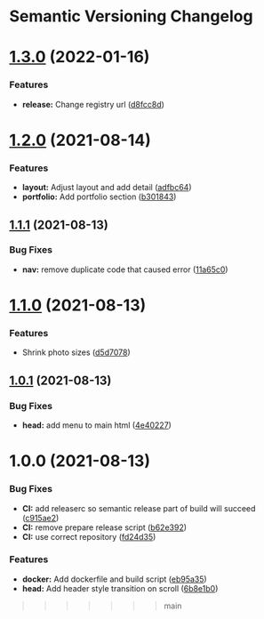 # Semantic Versioning Changelog

# [1.3.0](https://github.com/JayDamon/jaydamon/compare/v1.2.0...v1.3.0) (2022-01-16)


### Features

* **release:** Change registry url ([d8fcc8d](https://github.com/JayDamon/jaydamon/commit/d8fcc8d86cec8a5d4d69711e27fe43f1768aec4e))

# [1.2.0](https://github.com/JayDamon/jaydamon/compare/v1.1.1...v1.2.0) (2021-08-14)


### Features

* **layout:** Adjust layout and add detail ([adfbc64](https://github.com/JayDamon/jaydamon/commit/adfbc64a1135fd24340fe833b8c8fe4f10ab5974))
* **portfolio:** Add portfolio section ([b301843](https://github.com/JayDamon/jaydamon/commit/b30184329599dec0068cea475b301171039dc8c2))

## [1.1.1](https://github.com/JayDamon/jaydamon/compare/v1.1.0...v1.1.1) (2021-08-13)


### Bug Fixes

* **nav:** remove duplicate code that caused error ([11a65c0](https://github.com/JayDamon/jaydamon/commit/11a65c0100603b470715cf75fefab9591bb9c4cc))

# [1.1.0](https://github.com/JayDamon/jaydamon/compare/v1.0.1...v1.1.0) (2021-08-13)


### Features

* Shrink photo sizes ([d5d7078](https://github.com/JayDamon/jaydamon/commit/d5d707821fd0576c036da0dc1e8f4331c0641466))

## [1.0.1](https://github.com/JayDamon/jaydamon/compare/v1.0.0...v1.0.1) (2021-08-13)


### Bug Fixes

* **head:** add menu to main html ([4e40227](https://github.com/JayDamon/jaydamon/commit/4e402270e8042844b5df8798cb3fd018d381ad72))

# 1.0.0 (2021-08-13)


### Bug Fixes

* **CI:** add releaserc so semantic release part of build will succeed ([c915ae2](https://github.com/JayDamon/jaydamon/commit/c915ae2a16104c386ede3d1a4ceec7e8ce083ae6))
* **CI:** remove prepare release script ([b62e392](https://github.com/JayDamon/jaydamon/commit/b62e39252235c08363ab23fec379d3707e46d004))
* **CI:** use correct repository ([fd24d35](https://github.com/JayDamon/jaydamon/commit/fd24d35d1cbc43cd95163a1d8befc74ee79a2408))


### Features

* **docker:** Add dockerfile and build script ([eb95a35](https://github.com/JayDamon/jaydamon/commit/eb95a3543836cbac6065ad8e21e733a8f51613b0))
* **head:** Add header style transition on scroll ([6b8e1b0](https://github.com/JayDamon/jaydamon/commit/6b8e1b0ba7772466501b821b1d8492aa320d15c7))
>>>>>>> main
